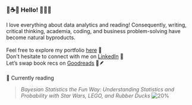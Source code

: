 <!--
**gizemoge/gizemoge** is a ✨ _special_ ✨ repository because its `README.md` (this file) appears on your GitHub profile.

Here are some ideas to get you started:

- 🔭 I’m currently working on ...
- 🌱 I’m currently learning ...
- 👯 I’m looking to collaborate on ...
- 🤔 I’m looking for help with ...
- 💬 Ask me about ...
- 📫 How to reach me: ...
- 😄 Pronouns: ...
- ⚡ Fun fact: ...
-->

### 🐌☕🍂 Hello! 🌼🍊📙



I love everything about data analytics and reading! Consequently, writing, critical thinking, academia, coding, and business problem-solving have become natural byproducts.
<br><br/>
Feel free to explore my portfolio [here](https://gizemoge.github.io/) 📁
<br>
Don't hesitate to connect with me on [LinkedIn](https://www.linkedin.com/in/gizemoge/) 💬
<br>
Let’s swap book recs on [Goodreads](https://www.goodreads.com/user/show/99587345-gizem-ge) 📜🪶
<br><br/>
📖 Currently reading <br/>
 > *Bayesian Statistics the Fun Way: Understanding Statistics and Probability with Star Wars, LEGO, and Rubber Ducks*    ![20%](https://geps.dev/progress/20)
